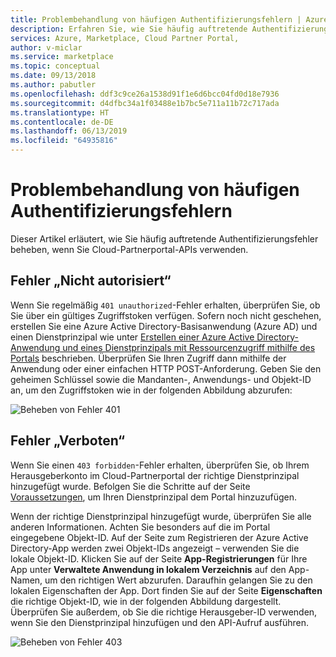 ```yaml
---
title: Problembehandlung von häufigen Authentifizierungsfehlern | Azure Marketplace
description: Erfahren Sie, wie Sie häufig auftretende Authentifizierungsfehler beheben, wenn Sie Cloud-Partnerportal-APIs verwenden.
services: Azure, Marketplace, Cloud Partner Portal,
author: v-miclar
ms.service: marketplace
ms.topic: conceptual
ms.date: 09/13/2018
ms.author: pabutler
ms.openlocfilehash: ddf3c9ce26a1538d91f1e6d6bcc04fd0d18e7936
ms.sourcegitcommit: d4dfbc34a1f03488e1b7bc5e711a11b72c717ada
ms.translationtype: HT
ms.contentlocale: de-DE
ms.lasthandoff: 06/13/2019
ms.locfileid: "64935816"
---
```

# <a name="troubleshooting-common-authentication-errors"></a>Problembehandlung von häufigen Authentifizierungsfehlern

Dieser Artikel erläutert, wie Sie häufig auftretende Authentifizierungsfehler beheben, wenn Sie Cloud-Partnerportal-APIs verwenden.

## <a name="unauthorized-error"></a>Fehler „Nicht autorisiert“

Wenn Sie regelmäßig `401 unauthorized`-Fehler erhalten, überprüfen Sie, ob Sie über ein gültiges Zugriffstoken verfügen.  Sofern noch nicht geschehen, erstellen Sie eine Azure Active Directory-Basisanwendung (Azure AD) und einen Dienstprinzipal wie unter [Erstellen einer Azure Active Directory-Anwendung und eines Dienstprinzipals mit Ressourcenzugriff mithilfe des Portals](https://docs.microsoft.com/azure/azure-resource-manager/resource-group-create-service-principal-portal) beschrieben. Überprüfen Sie Ihren Zugriff dann mithilfe der Anwendung oder einer einfachen HTTP POST-Anforderung.  Geben Sie den geheimen Schlüssel sowie die Mandanten-, Anwendungs- und Objekt-ID an, um den Zugriffstoken wie in der folgenden Abbildung abzurufen:

![Beheben von Fehler 401](./media/cloud-partner-portal-api-troubleshooting-authentication-errors/troubleshooting-401-error.jpg)


## <a name="forbidden-error"></a>Fehler „Verboten“

Wenn Sie einen `403 forbidden`-Fehler erhalten, überprüfen Sie, ob Ihrem Herausgeberkonto im Cloud-Partnerportal der richtige Dienstprinzipal hinzugefügt wurde.
Befolgen Sie die Schritte auf der Seite [Voraussetzungen](./cloud-partner-portal-api-prerequisites.md), um Ihren Dienstprinzipal dem Portal hinzuzufügen.

Wenn der richtige Dienstprinzipal hinzugefügt wurde, überprüfen Sie alle anderen Informationen. Achten Sie besonders auf die im Portal eingegebene Objekt-ID. Auf der Seite zum Registrieren der Azure Active Directory-App werden zwei Objekt-IDs angezeigt – verwenden Sie die lokale Objekt-ID. Klicken Sie auf der Seite **App-Registrierungen** für Ihre App unter **Verwaltete Anwendung in lokalem Verzeichnis** auf den App-Namen, um den richtigen Wert abzurufen. Daraufhin gelangen Sie zu den lokalen Eigenschaften der App. Dort finden Sie auf der Seite **Eigenschaften** die richtige Objekt-ID, wie in der folgenden Abbildung dargestellt. Überprüfen Sie außerdem, ob Sie die richtige Herausgeber-ID verwenden, wenn Sie den Dienstprinzipal hinzufügen und den API-Aufruf ausführen.

![Beheben von Fehler 403](./media/cloud-partner-portal-api-troubleshooting-authentication-errors/troubleshooting-403-error.jpg)
